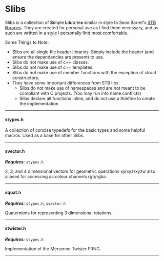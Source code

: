 # Slibs

 Slibs is a collection of **S**imple **Lib**rarie**s** similar in style to Sean Barret's [STB libraries](https://github.com/nothings/stb). They are created for personal use as I find them necessary, and as such are written in a style I personally find most comfortable.  
 
 Some Things to Note:
 - Slibs are all single file header libraries. Simply include the header (and ensure the dependancies are present) to use.
 - Slibs do not make use of c++ classes.
 - Slibs do not make use of c++ templates.
 - Slibs do not make use of member functions with the exception of struct constructors.
 - They have some important differences from STB libs:
    - Slibs do not make use of namespaces and are not meant to be compliant with C projects. (You may run into name conflicts)
    - Slibs declare all functions inline, and do not use a #define to create the implementation.
---
#### stypes.h
 A collection of concise typedefs for the basic types and some helpful macros. Used as a base for other Slibs.
 
---
#### svector.h
 ***Requires:*** `stypes.h`
 
 2, 3, and 4 dimensional vectors for geometric operations xy/xyz/xyzw also aliased for accessing as colour channels rgb/rgba.
 
---
#### squat.h
 ***Requires:*** `stypes.h`, `svector.h`

 Quaternions for representing 3 dimensional rotations.
 
---
#### stwister.h
 ***Requires:*** `stypes.h`

 Implementation of the Mersenne Twister PRNG.
 
---

